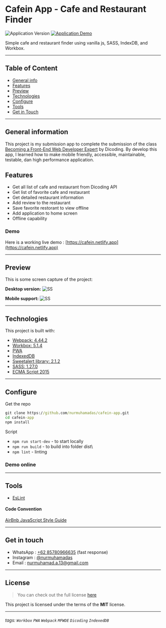 # Cafein App - Cafe and Restaurant Finder

![Application Version](https://img.shields.io/badge/version-1.0.0-blue?style=flat) [![Application Demo](https://img.shields.io/badge/demo-online-green?style=flat)](https://cafein.netlify.app/) 

Simple cafe and restaurant finder using vanilla js, SASS, IndexDB, and Workbox.

---

## Table of Content
* [General info](#general-info)
* [Features](#features)
* [Preview](#preview)
* [Technologies](#technologies)
* [Configure](#configure)
* [Tools](#tools)
* [Get in Touch](#get-in-touch)

---

## General information

This project is my submission app to complete the submission of the class [Becoming a Front-End Web Developer Expert](https://www.dicoding.com/academies/219) by Dicoding. By develop this app, I learned how to make mobile friendly, accessible, maintainable, testable, dan high performance application.

## Features
- Get all list of cafe and restaurant from Dicoding API
- Get list of favorite cafe and restaurant
- Get detailed restaurant information
- Add review to the restaurant
- Save favorite restorant to view offline
- Add application to home screen
- Offline capability

### Demo

Here is a working live demo : [https://cafein.netlify.app](https://cafein.netlify.app)

---

## Preview

This is some screen capture of the project: 

**Desktop version:**
![SS](https://i.postimg.cc/76DdC4vM/mobile-preview.png)

**Mobile support:**
![SS](https://i.postimg.cc/6pFNpF5Y/dekstop-preview.png)

---

## Technologies
This project is built with:
- [Webpack: 4.44.2](https://webpack.js.org/)
- [Workbox: 5.1.4](https://developers.google.com/web/tools/workbox/)
- [PWA](https://developers.google.com/web/progressive-web-apps/)
- [IndexedDB](https://https://github.com/jakearchibald/idb/)
- [Sweetalert library: 2.1.2](https://www.sweetalert.js.org/)
- [SASS: 1.27.0](https://www.sass-lang.com/)
- [ECMA Script 2015](https://www.javascript.com/)

---

## Configure

Get the repo

```cmd
git clone https://github.com/nurmuhamadas/cafein-app.git
cd cafein-app
npm install
```

Script

- `npm run start-dev` - to start locally
- `npm run build` - to build into folder dist\
- `npm lint` - linting

### Demo online


---

## Tools

- [EsLint](https://eslint.org/)

#### Code Convention

[AirBnb JavaScript Style Guide](https://github.com/airbnb/javascript)

---

## Get in touch

- WhatsApp : [+62 85780966635](https://wa.me/6285655350504) (fast response)
- Instagram : [@nurmuhamadas](https://instagram.com/nurmuhamadas)
- Email : [nurmuhamad.a.13@gmail.com](mailto:nurmuhamad.a.13@gmail.com)

---

## License
>You can check out the full license [here](https://github.com/nurmuhamadas/cafein-app/blob/master/LICENSE)

This project is licensed under the terms of the **MIT** license.

---

###### tags: `Workbox` `PWA` `Webpack` `MFWDE` `Dicoding` `IndexedDB`